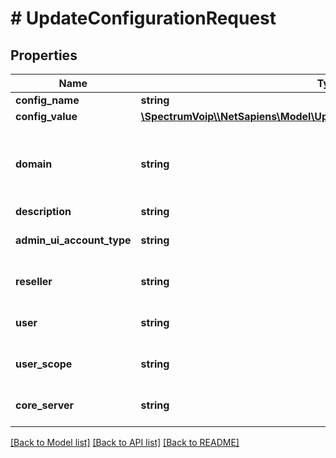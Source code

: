 # # UpdateConfigurationRequest

## Properties

Name | Type | Description | Notes
------------ | ------------- | ------------- | -------------
**config_name** | **string** | This is the name of the configuration |
**config_value** | [**\SpectrumVoip\\\\NetSapiens\Model\UpdateConfigurationRequestConfigValue**](UpdateConfigurationRequestConfigValue.md) |  |
**domain** | **string** | This is the main organization name. This is used to link resource to its group/tenant/organization/enterprise. ~ and * can be used alone in special cases to mean My Domain (~) and All Domains (\\*). | [optional]
**description** | **string** | This describes the configuration | [optional]
**admin_ui_account_type** | **string** |  | [optional] [default to '*']
**reseller** | **string** |  | [optional] [default to '*']
**user** | **string** |  | [optional] [default to '*']
**user_scope** | **string** |  | [optional] [default to '*']
**core_server** | **string** |  | [optional] [default to '*']

[[Back to Model list]](../../README.md#models) [[Back to API list]](../../README.md#endpoints) [[Back to README]](../../README.md)
